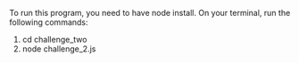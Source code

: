 
To run this program, you need to have node install. On your terminal, run the following commands:
 1. cd challenge_two
 2. node challenge_2.js
